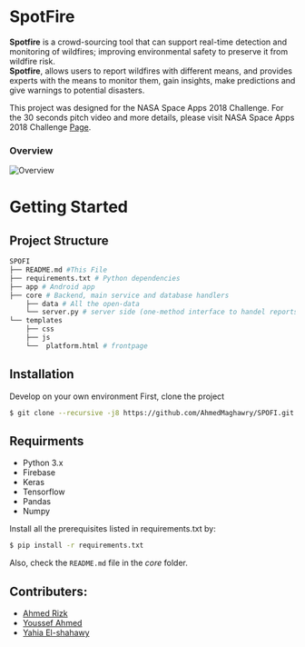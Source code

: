# SpotFire

**Spotfire** is a crowd-sourcing tool that can support real-time detection and monitoring of wildfires; improving environmental safety to preserve it from wildfire risk.  
**Spotfire**, allows users to report wildfires with different means, and provides experts with the means to monitor them, gain insights, make predictions and give warnings to potential disasters.

This project was designed for the NASA Space Apps 2018 Challenge. For the 30 seconds pitch video and more details, please visit NASA Space Apps 2018 Challenge [Page](https://2018.spaceappschallenge.org/challenges/volcanoes-icebergs-and-asteroids-oh-my/real-time-fire-app/teams/google-it/project).

### Overview  

![Overview](https://images-2018.spaceappschallenge.org/stream-images/rkAkDMFHltgmsY2zuLQKSWIZdj8=/3472/width-800/)

# Getting Started

## Project Structure

```python
SPOFI
├── README.md #This File 
├── requirements.txt # Python dependencies
├── app # Android app
├── core # Backend, main service and database handlers 
    ├── data # All the open-data
    └── server.py # server side (one-method interface to handel reports submissions)
└── templates
	├── css
	├── js
	└──  platform.html # frontpage
```

## Installation

Develop on your own environment
First, clone the project
``` bash
$ git clone --recursive -j8 https://github.com/AhmedMaghawry/SPOFI.git
```

## Requirments
* Python 3.x
* Firebase
* Keras
* Tensorflow
* Pandas
* Numpy

Install all the prerequisites listed in requirements.txt by:
``` bash
$ pip install -r requirements.txt
```

Also, check the `README.md` file in the *core* folder.

## Contributers:
* [Ahmed Rizk](https://github.com/AhmedMahmoudRizk) 
* [Youssef Ahmed](https://github.com/youssef-ahmed)
* [Yahia El-shahawy](https://github.com/yahia-elshahawy)
